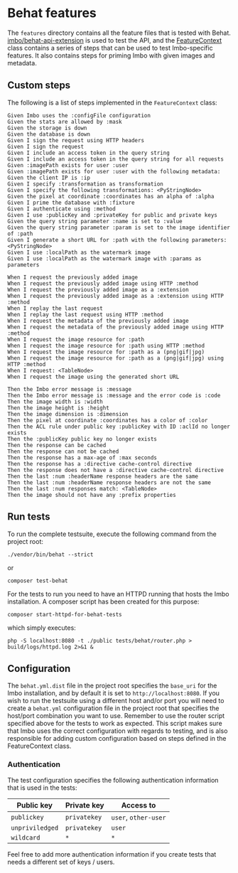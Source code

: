# Behat features
The `features` directory contains all the feature files that is tested with Behat. [imbo/behat-api-extension](https://github.com/imbo/behat-api-extension) is used to test the API, and the [FeatureContext](features/bootstrap/FeatureContext.php) class contains a series of steps that can be used to test Imbo-specific features. It also contains steps for priming Imbo with given images and metadata.

## Custom steps

The following is a list of steps implemented in the `FeatureContext` class:

```gherkin
Given Imbo uses the :configFile configuration
Given the stats are allowed by :mask
Given the storage is down
Given the database is down
Given I sign the request using HTTP headers
Given I sign the request
Given I include an access token in the query string
Given I include an access token in the query string for all requests
Given :imagePath exists for user :user
Given :imagePath exists for user :user with the following metadata:
Given the client IP is :ip
Given I specify :transformation as transformation
Given I specify the following transformations: <PyStringNode>
Given the pixel at coordinate :coordinates has an alpha of :alpha
Given I prime the database with :fixture
Given I authenticate using :method
Given I use :publicKey and :privateKey for public and private keys
Given the query string parameter :name is set to :value
Given the query string parameter :param is set to the image identifier of :path
Given I generate a short URL for :path with the following parameters: <PyStringNode>
Given I use :localPath as the watermark image
Given I use :localPath as the watermark image with :params as parameters

When I request the previously added image
When I request the previously added image using HTTP :method
When I request the previously added image as a :extension
When I request the previously added image as a :extension using HTTP :method
When I replay the last request
When I replay the last request using HTTP :method
When I request the metadata of the previously added image
When I request the metadata of the previously added image using HTTP :method
When I request the image resource for :path
When I request the image resource for :path using HTTP :method
When I request the image resource for :path as a (png|gif|jpg)
When I request the image resource for :path as a (png|gif|jpg) using HTTP :method
When I request: <TableNode>
When I request the image using the generated short URL

Then the Imbo error message is :message
Then the Imbo error message is :message and the error code is :code
Then the image width is :width
Then the image height is :height
Then the image dimension is :dimension
Then the pixel at coordinate :coordinates has a color of :color
Then the ACL rule under public key :publicKey with ID :aclId no longer exists
Then the :publicKey public key no longer exists
Then the response can be cached
Then the response can not be cached
Then the response has a max-age of :max seconds
Then the response has a :directive cache-control directive
Then the response does not have a :directive cache-control directive
Then the last :num :headerName response headers are the same
Then the last :num :headerName response headers are not the same
Then the last :num responses match: <TableNode>
Then the image should not have any :prefix properties
```

## Run tests

To run the complete testsuite, execute the following command from the project root:

    ./vendor/bin/behat --strict

or

    composer test-behat

For the tests to run you need to have an HTTPD running that hosts the Imbo installation. A composer script has been created for this purpose:

    composer start-httpd-for-behat-tests

which simply executes:

    php -S localhost:8080 -t ./public tests/behat/router.php > build/logs/httpd.log 2>&1 &

## Configuration
The `behat.yml.dist` file in the project root specifies the `base_uri` for the Imbo installation, and by default it is set to `http://localhost:8080`. If you wish to run the testsuite using a different host and/or port you will need to create a `behat.yml` configuration file in the project root that specifies the host/port combination you want to use. Remember to use the router script specified above for the tests to work as expected. This script makes sure that Imbo uses the correct configuration with regards to testing, and is also responsible for adding custom configuration based on steps defined in the FeatureContext class.

### Authentication

The test configuration specifies the following authentication information that is used in the tests:

| Public key      | Private key   | Access to            |
| --------------- | ------------- | -------------------- |
| `publickey`     | `privatekey`  | `user`, `other-user` |
| `unpriviledged` | `privatekey`  | `user`               |
| `wildcard`      | `*`           | `*`                  |

Feel free to add more authentication information if you create tests that needs a different set of keys / users.
